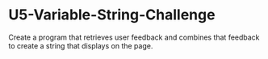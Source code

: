 # U5-Variable-String-Challenge
 Create a program that retrieves user feedback and combines that feedback to create a string that displays on the page.
